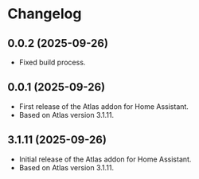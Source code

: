 # Changelog

## 0.0.2 (2025-09-26)

- Fixed build process.

## 0.0.1 (2025-09-26)

- First release of the Atlas addon for Home Assistant.
- Based on Atlas version 3.1.11.

## 3.1.11 (2025-09-26)

- Initial release of the Atlas addon for Home Assistant.
- Based on Atlas version 3.1.11.
